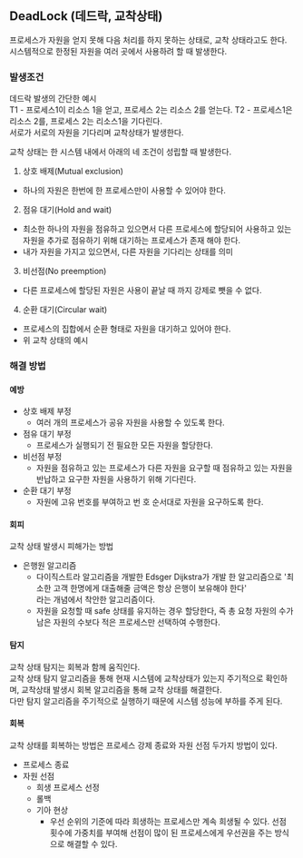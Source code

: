## DeadLock (데드락, 교착상태)

프로세스가 자원을 얻지 못해 다음 처리를 하지 못하는 상태로, 교착 상태라고도 한다.  
시스템적으로 한정된 자원을 여러 곳에서 사용하려 할 때 발생한다.  

### 발생조건
데드락 발생의 간단한 예시  
T1 - 프로세스1이 리소스 1을 얻고, 프로세스 2는 리소스 2를 얻는다.
T2 - 프로세스1은 리소스 2를, 프로세스 2는 리소스1을 기다린다.  
서로가 서로의 자원을 기다리며 교착상태가 발생한다.

교착 상태는 한 시스템 내에서 아래의 네 조건이 성립할 때 발생한다.
1. 상호 배제(Mutual exclusion)
- 하나의 자원은 한번에 한 프로세스만이 사용할 수 있어야 한다.
2. 점유 대기(Hold and wait)
- 최소한 하나의 자원을 점유하고 있으면서 다른 프로세스에 할당되어 사용하고 있는 자원을 추가로 점유하기 위해 대기하는 프로세스가 존재 해야 한다.
- 내가 자원을 가지고 있으면서, 다른 자원을 기다리는 상태를 의미
3. 비선점(No preemption)
- 다른 프로세스에 할당된 자원은 사용이 끝날 때 까지 강제로 뺏을 수 없다.
4. 순환 대기(Circular wait)
- 프로세스의 집합에서 순환 형태로 자원을 대기하고 있어야 한다.
- 위 교착 상태의 예시

### 해결 방법
#### 예방
- 상호 배제 부정
  - 여러 개의 프로세스가 공유 자원을 사용할 수 있도록 한다.
- 점유 대기 부정
  - 프로세스가 실행되기 전 필요한 모든 자원을 할당한다.
- 비선점 부정
  - 자원을 점유하고 있는 프로세스가 다른 자원을 요구할 때 점유하고 있는 자원을 반납하고 요구한 자원을 사용하기 위해 기다린다.
- 순환 대기 부정
  - 자원에 고유 번호를 부여하고 번 호 순서대로 자원을 요구하도록 한다.
#### 회피
교착 상태 발생시 피해가는 방법
- 은행원 알고리즘
  - 다이직스트라 알고리즘을 개발한 Edsger Dijkstra가 개발 한 알고리즘으로 '최소한 고객 한명에게 대출해줄 금액은 항상 은행이 보유해야 한다'  
  라는 개념에서 착안한 알고리즘이다.
  - 자원을 요청할 때 safe 상태를 유지하는 경우 할당한다, 즉 총 요청 자원의 수가 남은 자원의 수보다 적은 프로세스만 선택하여 수행한다.
#### 탐지
교착 상태 탐지는 회복과 함께 움직인다.  
교착 상태 탐지 알고리즘을 통해 현재 시스템에 교착상태가 있는지 주기적으로 확인하며, 교착상태 발생시 회복 알고리즘을 통해 교착 상태를 해결한다.  
다만 탐지 알고리즘을 주기적으로 실행하기 때문에 시스템 성능에 부하를 주게 된다.  
#### 회복
교착 상태를 회복하는 방법은 프로세스 강제 종료와 자원 선점 두가지 방법이 있다.
- 프로세스 종료
- 자원 선점
  - 희생 프로세스 선정
  - 롤백
  - 기아 현상
    - 우선 순위의 기준에 따라 희생하는 프로세스만 계속 희생될 수 있다. 선점 횟수에 가중치를 부여해 선점이 많이 된 프로세스에게 우선권을 주는 방식으로 해결할 수 있다.